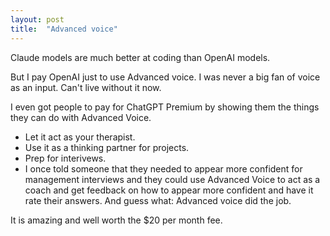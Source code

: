 ```yaml
---
layout: post
title:  "Advanced voice"
---
```


Claude models are much better at coding than OpenAI models.

But I pay OpenAI just to use Advanced voice. I was never a big fan of voice as an input. Can't live without it now.

I even got people to pay for ChatGPT Premium by showing them the things they can do with Advanced Voice.

- Let it act as your therapist.
- Use it as a thinking partner for projects.
- Prep for interivews.
- I once told someone that they needed to appear more confident for management interviews and they could use Advanced Voice to act as a coach and get feedback on how to appear more confident and have it rate their answers. And guess what: Advanced voice did the job.

It is amazing and well worth the $20 per month fee.
